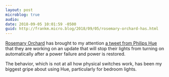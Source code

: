 ```yaml
---
layout: post
microblog: true
audio: 
date: 2018-09-05 10:01:59 -0500
guid: http://frankm.micro.blog/2018/09/05/rosemary-orchard-has.html
---
```

[Rosemary Orchard](https://www.rosemaryorchard.com/) has brought to my attention [a tweet from Philips Hue](https://mobile.twitter.com/tweethue/status/1035527721986785280) that they are working on an update that will stop their lights from turning on automatically after a power failure and power is restored.

The behavior, which is not at all how physical switches work, has been my biggest gripe about using Hue, particularly for bedroom lights. 
